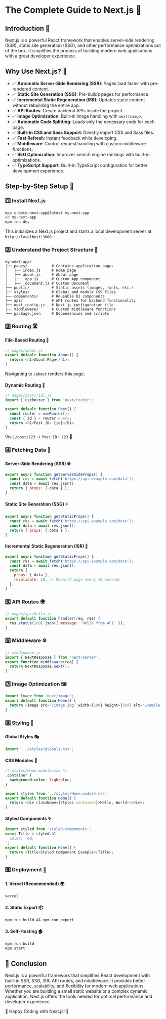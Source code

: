 # The Complete Guide to Next.js 🚀

## Introduction 📖
Next.js is a powerful React framework that enables server-side rendering (SSR), static site generation (SSG), and other performance optimizations out of the box. It simplifies the process of building modern web applications with a great developer experience.

## Why Use Next.js? 🤔
- ✅ **Automatic Server-Side Rendering (SSR)**: Pages load faster with pre-rendered content.
- ✅ **Static Site Generation (SSG)**: Pre-builds pages for performance.
- ✅ **Incremental Static Regeneration (ISR)**: Updates static content without rebuilding the entire app.
- ✅ **API Routes**: Create backend APIs inside the project.
- ✅ **Image Optimization**: Built-in image handling with `next/image`.
- ✅ **Automatic Code Splitting**: Loads only the necessary code for each page.
- ✅ **Built-in CSS and Sass Support**: Directly import CSS and Sass files.
- ✅ **Fast Refresh**: Instant feedback while developing.
- ✅ **Middleware**: Control request handling with custom middleware functions.
- ✅ **SEO Optimization**: Improves search engine rankings with built-in optimizations.
- ✅ **TypeScript Support**: Built-in TypeScript configuration for better development experience.

## Step-by-Step Setup 🔧
### 1️⃣ Install Next.js
```bash
npx create-next-app@latest my-next-app
cd my-next-app
npm run dev
```
This initializes a Next.js project and starts a local development server at `http://localhost:3000`.

### 2️⃣ Understand the Project Structure 📂
```
my-next-app/
├── pages/           # Contains application pages
│   ├── index.js     # Home page
│   ├── about.js     # About page
│   ├── _app.js      # Custom App component
│   ├── _document.js # Custom Document
├── public/          # Static assets (images, fonts, etc.)
├── styles/          # Global and module CSS files
├── components/      # Reusable UI components
├── api/             # API routes for backend functionality
├── next.config.js   # Next.js configuration file
├── middleware/      # Custom middleware functions
└── package.json     # Dependencies and scripts
```

### 3️⃣ Routing 🛣️
#### File-Based Routing 📄
```js
// pages/about.js
export default function About() {
  return <h1>About Page</h1>;
}
```
Navigating to `/about` renders this page.

#### Dynamic Routing 🔄
```js
// pages/post/[id].js
import { useRouter } from 'next/router';

export default function Post() {
  const router = useRouter();
  const { id } = router.query;
  return <h1>Post ID: {id}</h1>;
}
```
Visit `/post/123` → `Post ID: 123` 🎯

### 4️⃣ Fetching Data 📡
#### Server-Side Rendering (SSR) 🌐
```js
export async function getServerSideProps() {
  const res = await fetch('https://api.example.com/data');
  const data = await res.json();
  return { props: { data } };
}
```

#### Static Site Generation (SSG) ⚡
```js
export async function getStaticProps() {
  const res = await fetch('https://api.example.com/data');
  const data = await res.json();
  return { props: { data } };
}
```

#### Incremental Static Regeneration (ISR) 🔄
```js
export async function getStaticProps() {
  const res = await fetch('https://api.example.com/data');
  const data = await res.json();
  return {
    props: { data },
    revalidate: 10, // Rebuild page every 10 seconds
  };
}
```

### 5️⃣ API Routes 🌍
```js
// pages/api/hello.js
export default function handler(req, res) {
  res.status(200).json({ message: 'Hello from API' });
}
```

### 6️⃣ Middleware ⚙️
```js
// middleware.js
import { NextResponse } from 'next/server';
export function middleware(req) {
  return NextResponse.next();
}
```

### 7️⃣ Image Optimization 🖼️
```js
import Image from 'next/image';
export default function Home() {
  return <Image src='/image.jpg' width={500} height={300} alt='Example' />;
}
```

### 8️⃣ Styling 🎨
#### Global Styles 🎭
```js
import '../styles/globals.css';
```
#### CSS Modules 🧩
```css
/* styles/Home.module.css */
.container {
  background-color: lightblue;
}
```
```js
import styles from '../styles/Home.module.css';
export default function Home() {
  return <div className={styles.container}>Hello, World!</div>;
}
```
#### Styled Components ✨
```js
import styled from 'styled-components';
const Title = styled.h1`
  color: red;
`;
export default function Home() {
  return <Title>Styled Component Example</Title>;
}
```

### 9️⃣ Deployment 🚀
#### **1. Vercel (Recommended) 🌍**
```bash
vercel
```
#### **2. Static Export 📦**
```bash
npm run build && npm run export
```
#### **3. Self-Hosting 🏠**
```bash
npm run build
npm start
```

## 🎯 Conclusion
Next.js is a powerful framework that simplifies React development with built-in SSR, SSG, ISR, API routes, and middleware. It provides better performance, scalability, and flexibility for modern web applications. Whether you are building a small static website or a complex dynamic application, Next.js offers the tools needed for optimal performance and developer experience.

🚀 Happy Coding with Next.js! 🎉


